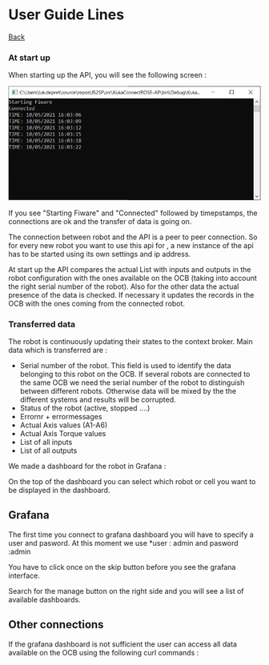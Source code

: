 # User Guide Lines

[Back](../ReadMe.md#usage)

### At start up

When starting up the API, you will see the following screen :

![KukaConnectRoseAPConnected](images/KukaConnectRoseAPConnected.PNG)

If you see "Starting Fiware" and "Connected" followed by timepstamps, the connections are ok and the transfer of data is going on.

The connection between robot and the API is a peer to peer connection. So for every new robot you want to use this api for , a new instance of the api has to be started using its own settings and ip address.



At start up the API compares the actual List with inputs and outputs in the robot configuration  with the ones available on the OCB (taking into account the right serial number of the robot). Also for the other data the actual presence of the data is checked. If necessary it updates the records in the OCB with the ones coming from the connected robot.




### Transferred data

The robot is continuously updating their states to the context broker. Main data which is transferred are :

  * Serial number of the robot. This field is used to identify the data belonging to this robot  on the OCB. If several robots are connected to the same OCB we need the serial number of the robot to distinguish between different robots. Otherwise data will be mixed by the the different systems and results will be corrupted.
  * Status of the robot (active, stopped ....)
  * Errornr + errormessages
  * Actual Axis values (A1-A6)
  * Actual Axis Torque values
  * List of all inputs
  * List of all outputs

We made a dashboard for the robot in Grafana : 

On the top of the dashboard you can select which robot or cell you want to be displayed in the dashboard.               
                 



## Grafana

The first time you connect to grafana dashboard you will have to specify a user and pasword. At this moment we use 
       *user : admin and pasword :admin
       
You have to click once on the skip button before you see the grafana interface. 

Search for the manage button on the right side and you will see a list of available dashboards. 





## Other connections

If the grafana dashboard is not sufficient the user can access all data available on the OCB using the following curl commands :
